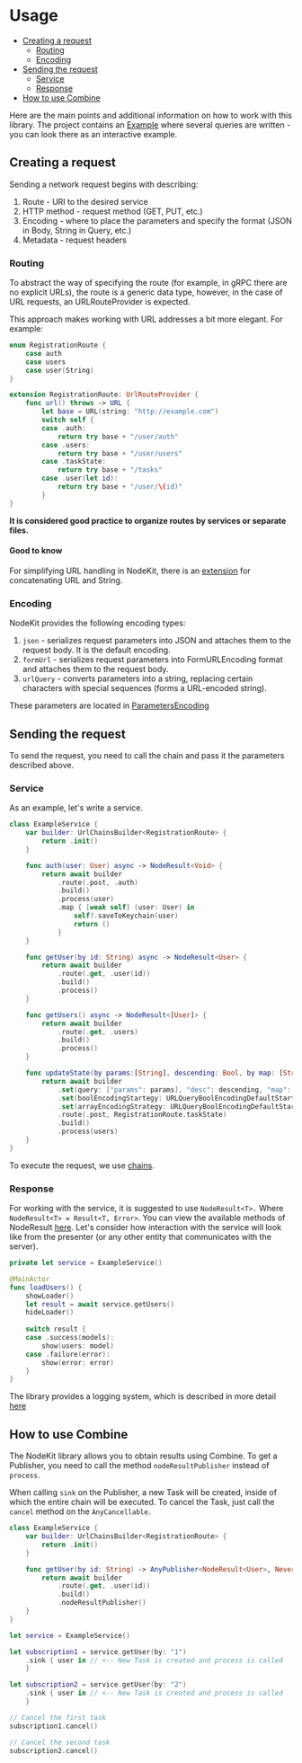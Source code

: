 # Usage

- [Creating a request](#creatingarequest)
  - [Routing](#routing)
  - [Encoding](#encoding)
- [Sending the request](#sendingtherequest)
  - [Service](#service)
  - [Response](#response)
- [How to use Combine](#howtousecombine)

Here are the main points and additional information on how to work with this library. 
The project contains an [Example](../Example) where several queries are written - you can look there as an interactive example.

## Creating a request <a name="creatingarequest"></a>

Sending a network request begins with describing:

1) Route - URI to the desired service
2) HTTP method - request method (GET, PUT, etc.)
3) Encoding - where to place the parameters and specify the format (JSON in Body, String in Query, etc.)
4) Metadata - request headers

### Routing <a name="routing"></a>

To abstract the way of specifying the route (for example, in gRPC there are no explicit URLs), the route is a generic data type, however, in the case of URL requests, an URLRouteProvider is expected.

This approach makes working with URL addresses a bit more elegant. For example:

```Swift
enum RegistrationRoute {
    case auth
    case users
    case user(String)
}

extension RegistrationRoute: UrlRouteProvider {
    func url() throws -> URL {
        let base = URL(string: "http://example.com")
        switch self {
        case .auth:
            return try base + "/user/auth"
        case .users:
            return try base + "/user/users"
        case .taskState:
            return try base + "/tasks"
        case .user(let id):
            return try base + "/user/\(id)"
        }
}
```
**It is considered good practice to organize routes by services or separate files.**

#### Good to know

For simplifying URL handling in NodeKit, there is an [extension](https://surfstudio.github.io/NodeKit/documentation/nodekit/swift/optional/+(_:_:)) for concatenating URL and String.

### Encoding <a name="encoding"></a>

NodeKit provides the following encoding types:
1) `json` - serializes request parameters into JSON and attaches them to the request body. It is the default encoding.
2) `formUrl` - serializes request parameters into FormURLEncoding format and attaches them to the request body.
3) `urlQuery` - converts parameters into a string, replacing certain characters with special sequences (forms a URL-encoded string).

These parameters are located in [ParametersEncoding](https://surfstudio.github.io/NodeKit/documentation/nodekit/parametersencoding)

## Sending the request <a name="sendingtherequest"></a>

To send the request, you need to call the chain and pass it the parameters described above. 

### Service <a name="service"></a>

As an example, let's write a service.

```Swift
class ExampleService {
    var builder: UrlChainsBuilder<RegistrationRoute> {
        return .init()
    }

    func auth(user: User) async -> NodeResult<Void> {
        return await builder
            .route(.post, .auth)
            .build()
            .process(user)
            .map { [weak self] (user: User) in 
                self?.saveToKeychain(user)
                return ()
            }
    }

    func getUser(by id: String) async -> NodeResult<User> {
        return await builder
            .route(.get, .user(id))
            .build()
            .process()
    }

    func getUsers() async -> NodeResult<[User]> {
        return await builder
            .route(.get, .users)
            .build()
            .process()
    }

    func updateState(by params:[String], descending: Bool, by map: [String: Any], max: Int, users: [User]) async -> NodeResult<Void> {
        return await builder
            .set(query: ["params": params], "desc": descending, "map": map, "max": maxCount)
            .set(boolEncodingStartegy: URLQueryBoolEncodingDefaultStartegy.asBool)
            .set(arrayEncodingStrategy: URLQueryBoolEncodingDefaultStartegy.noBrackets)
            .route(.post, RegistrationRoute.taskState)
            .build()
            .process(users) 
    }
}
```

To execute the request, we use [chains](Chains.md).

### Response <a name="response"></a>

For working with the service, it is suggested to use `NodeResult<T>.` Where `NodeResult<T> = Result<T, Error>`.
You can view the available methods of NodeResult [here](https://surfstudio.github.io/NodeKit/documentation/nodekit/swift/result).
Let's consider how interaction with the service will look like from the presenter (or any other entity that communicates with the server).

```Swift
private let service = ExampleService()

@MainActor
func loadUsers() {
    showLoader()
    let result = await service.getUsers()
    hideLoader()
    
    switch result {
    case .success(models):
        show(users: model)
    case .failure(error):
        show(error: error)
    }
}

```

The library provides a logging system, which is described in more detail [here](Log/Log.md)

## How to use Combine <a name="howtousecombine"></a>

The NodeKit library allows you to obtain results using Combine. 
To get a Publisher, you need to call the method `nodeResultPublisher` instead of `process`.

When calling `sink` on the Publisher, a new Task will be created, inside of which the entire chain will be executed. 
To cancel the Task, just call the `cancel` method on the `AnyCancellable`.

```Swift
class ExampleService {
    var builder: UrlChainsBuilder<RegistrationRoute> {
        return .init()
    }

    func getUser(by id: String) -> AnyPublisher<NodeResult<User>, Never> {
        return await builder
            .route(.get, .user(id))
            .build()
            .nodeResultPublisher()
    }
}

let service = ExampleService()

let subscription1 = service.getUser(by: "1")
    .sink { user in // <-- New Task is created and process is called
    }

let subscription2 = service.getUser(by: "2")
    .sink { user in // <-- New Task is created and process is called
    }

// Cancel the first task
subscription1.cancel() 

// Cancel the second task
subscription2.cancel() 
```